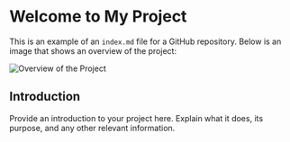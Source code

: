 # Welcome to My Project

This is an example of an `index.md` file for a GitHub repository. Below is an image that shows an overview of the project:

![Overview of the Project](assets/project-overview.png)

## Introduction

Provide an introduction to your project here. Explain what it does, its purpose, and any other relevant information.
